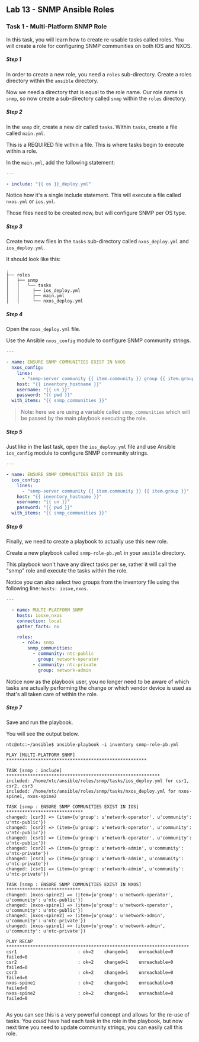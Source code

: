 ## Lab 13 - SNMP Ansible Roles

### Task 1 - Multi-Platform SNMP Role

In this task, you will learn how to create re-usable tasks called roles.  You will create a role for configuring SNMP communities on both IOS and NXOS.

##### Step 1

In order to create a new role, you need a `roles` sub-directory.  Create a roles directory within the `ansible` directory.

Now we need a directory that is equal to the role name.  Our role name is `snmp`, so now create a sub-directory called `snmp` within the `roles` directory.

##### Step 2

In the `snmp` dir, create a new dir called `tasks`.  Within `tasks`, create a file called `main.yml`. 

This is a REQUIRED file within a file.  This is where tasks begin to execute within a role.  

In the `main.yml`, add the following statement:

```yaml
---

- include: "{{ os }}_deploy.yml"
```

Notice how it's a single include statement.  This will execute a file called `nxos.yml` or `ios.yml`.

Those files need to be created now, but will configure SNMP per OS type.

##### Step 3

Create two new files in the `tasks` sub-directory called `nxos_deploy.yml` and  `ios_deploy.yml`.

It should look like this:

```
.
├── roles
│   ├── snmp
│   │   └── tasks
│   │     ├── ios_deploy.yml
│   │     ├── main.yml
│   │     └── nxos_deploy.yml
```

##### Step 4

Open the `nxos_deploy.yml` file. 

Use the Ansible `nxos_config` module to configure SNMP community strings.

```yaml
---

- name: ENSURE SNMP COMMUNITIES EXIST IN NXOS
  nxos_config:
    lines:
      - "snmp-server community {{ item.community }} group {{ item.group }}"
    host: "{{ inventory_hostname }}"
    username: "{{ un }}"
    password: "{{ pwd }}"
  with_items: "{{ snmp_communities }}"

```

> Note: here we are using a variable called `snmp_communities` which will be passed by the main playbook executing the role.

##### Step 5

Just like in the last task, open the `ios_deploy.yml` file and use Ansible `ios_config` module to configure SNMP community strings.

```yaml
---

- name: ENSURE SNMP COMMUNITIES EXIST IN IOS
  ios_config:
    lines:
      - "snmp-server community {{ item.community }} {{ item.group }}"
    host: "{{ inventory_hostname }}"
    username: "{{ un }}"
    password: "{{ pwd }}"
  with_items: "{{ snmp_communities }}"
```

##### Step 6

Finally, we need to create a playbook to actually use this new role.

Create a new playbook called `snmp-role-pb.yml` in your `ansible` directory.

This playbook won't have any direct tasks per se, rather it will call the "snmp" role and execute the tasks within the role.

Notice you can also select two groups from the inventory file using the following line: `hosts: iosxe,nxos`.

```yaml
---

  - name: MULTI-PLATFORM SNMP
    hosts: iosxe,nxos
    connection: local
    gather_facts: no

    roles:
      - role: snmp
        snmp_communities:
          - community: ntc-public
            group: network-operator
          - community: ntc-private
            group: network-admin
```

Notice now as the playbook user, you no longer need to be aware of which tasks are actually performing the change or which vendor device is used as that's all taken care of within the role.


##### Step 7

Save and run the playbook. 

You will see the output below.


```
ntc@ntc:~/ansible$ ansible-playbook -i inventory snmp-role-pb.yml
```

```
PLAY [MULTI-PLATFORM SNMP] *****************************************************

TASK [snmp : include] **********************************************************
included: /home/ntc/ansible/roles/snmp/tasks/ios_deploy.yml for csr1, csr2, csr3
included: /home/ntc/ansible/roles/snmp/tasks/nxos_deploy.yml for nxos-spine1, nxos-spine2

TASK [snmp : ENSURE SNMP COMMUNITIES EXIST IN IOS] *****************************
changed: [csr3] => (item={u'group': u'network-operator', u'community': u'ntc-public'})
changed: [csr2] => (item={u'group': u'network-operator', u'community': u'ntc-public'})
changed: [csr1] => (item={u'group': u'network-operator', u'community': u'ntc-public'})
changed: [csr2] => (item={u'group': u'network-admin', u'community': u'ntc-private'})
changed: [csr3] => (item={u'group': u'network-admin', u'community': u'ntc-private'})
changed: [csr1] => (item={u'group': u'network-admin', u'community': u'ntc-private'})

TASK [snmp : ENSURE SNMP COMMUNITIES EXIST IN NXOS] ****************************
changed: [nxos-spine2] => (item={u'group': u'network-operator', u'community': u'ntc-public'})
changed: [nxos-spine1] => (item={u'group': u'network-operator', u'community': u'ntc-public'})
changed: [nxos-spine2] => (item={u'group': u'network-admin', u'community': u'ntc-private'})
changed: [nxos-spine1] => (item={u'group': u'network-admin', u'community': u'ntc-private'})

PLAY RECAP *********************************************************************
csr1                       : ok=2    changed=1    unreachable=0    failed=0
csr2                       : ok=2    changed=1    unreachable=0    failed=0
csr3                       : ok=2    changed=1    unreachable=0    failed=0
nxos-spine1                : ok=2    changed=1    unreachable=0    failed=0
nxos-spine2                : ok=2    changed=1    unreachable=0    failed=0
 
```


As you can see this is a very powerful concept and allows for the re-use of tasks. You _could_ have had each task in the role in the playbook, but now next time you need to update community strings, you can easily call this role.
